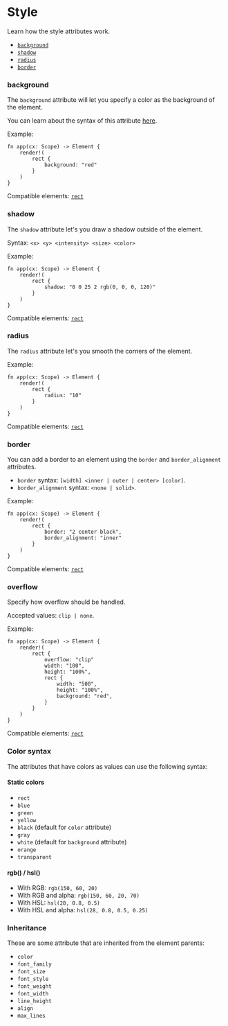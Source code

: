 # Style

Learn how the style attributes work.

- [`background`](#background)
- [`shadow`](#shadow)
- [`radius`](#radius)
- [`border`](#border)

### background

The `background` attribute will let you specify a color as the background of the element.

You can learn about the syntax of this attribute [here](#color-syntax).

Example:

```rust, no_run
fn app(cx: Scope) -> Element {
    render!(
        rect {
            background: "red"
        }
    )
}
```

Compatible elements: [`rect`](/guides/elements.html#rect)


### shadow

The `shadow` attribute let's you draw a shadow outside of the element.

Syntax: `<x> <y> <intensity> <size> <color>`

Example:

```rust, no_run
fn app(cx: Scope) -> Element {
    render!(
        rect {
            shadow: "0 0 25 2 rgb(0, 0, 0, 120)"
        }
    )
}
```

Compatible elements: [`rect`](/guides/elements.html#rect)

### radius

The `radius` attribute let's you smooth the corners of the element.

Example:

```rust, no_run
fn app(cx: Scope) -> Element {
    render!(
        rect {
            radius: "10"
        }
    )
}
```

Compatible elements: [`rect`](/guides/elements.html#rect)

### border

You can add a border to an element using the `border` and `border_alignment` attributes.

- `border` syntax: `[width] <inner | outer | center> [color]`.
- `border_alignment` syntax: `<none | solid>`.

Example:

```rust, no_run
fn app(cx: Scope) -> Element {
    render!(
        rect {
            border: "2 center black",
            border_alignment: "inner"
        }
    )
}
```

Compatible elements: [`rect`](/guides/elements.html#rect)

### overflow

Specify how overflow should be handled.

Accepted values: `clip | none`.

Example:

```rust, no_run
fn app(cx: Scope) -> Element {
    render!(
        rect {
            overflow: "clip"
            width: "100",
            height: "100%",
            rect {
                width: "500",
                height: "100%",
                background: "red",
            }
        }
    )
}
```

Compatible elements: [`rect`](/guides/elements.html#rect)

### Color syntax

The attributes that have colors as values can use the following syntax:

#### Static colors
- `rect`
- `blue`
- `green`
- `yellow`
- `black` (default for `color` attribute)
- `gray`
- `white` (default for `background` attribute)
- `orange`
- `transparent`

#### rgb() / hsl()

- With RGB: `rgb(150, 60, 20)`
- With RGB and alpha: `rgb(150, 60, 20, 70)`
- With HSL: `hsl(28, 0.8, 0.5)`
- With HSL and alpha: `hsl(28, 0.8, 0.5, 0.25)`

### Inheritance

These are some attribute that are inherited from the element parents:

- `color`
- `font_family`
- `font_size`
- `font_style`
- `font_weight`
- `font_width`
- `line_height`
- `align`
- `max_lines`
